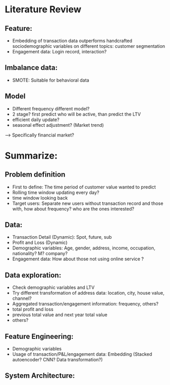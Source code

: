 # Literature Review

## Feature:
- Embedding of transaction data outperforms handcrafted sociodemographic variables on different topics: customer segmentation
- Engagement data: Login record, interaction?

## Imbalance data:
- SMOTE: Suitable for behavioral data

## Model
- Different frequency different model?
- 2 stage? first predict who will be active, than predict the LTV
- efficient daily update?
- seasonal effect adjustment? (Market trend)

--> Specifically financial market?

# Summarize:

## Problem definition
- First to define: The time period of customer value wanted to predict
- Rolling time window updating every day?
- time window looking back
- Target users: Separate new users without transaction record and those with, how about frequency? who are the ones interested?

## Data:
- Transaction Detail (Dynamic): Spot, future, sub
- Profit and Loss (Dynamic)
- Demographic variables: Age, gender, address, income, occupation, nationality? M? company? 
- Engagement data: How about those not using online service ?

## Data exploration:
- Check demographic variables and LTV
- Try different transformation of address data: location, city, house value, channel?
- Aggregated transaction/engagement information: frequency, others?
- total profit and loss
- previous total value and next year total value
- others?

## Feature Engineering:
- Demographic variables
- Usage of transaction/P&L/engagement data: Embedding (Stacked autoencoder? CNN? Data transformation?)

## System Architecture:

